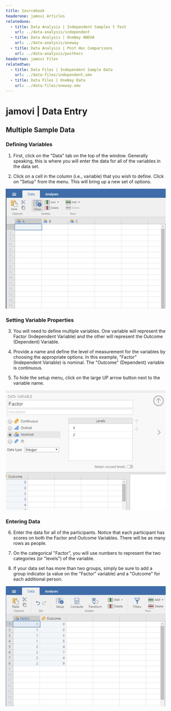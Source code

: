 ```yaml
---
title: Sourcebook
headerone: jamovi Articles
relatedone:
  - title: Data Analysis | Independent Samples t Test
    url: ../data-analysis/independent
  - title: Data Analysis | OneWay ANOVA
    url: ../data-analysis/oneway
  - title: Data Analysis | Post Hoc Comparisons
    url: ../data-analysis/posthocs
headertwo: jamovi Files
relatedtwo:
  - title: Data Files | Independent Sample Data
    url: ../data-files/independent.omv
  - title: Data Files | OneWay Data
    url: ../data-files/oneway.omv
---
```


# jamovi | Data Entry

## Multiple Sample Data 

### Defining Variables

1. First, click on the "Data" tab on the top of the window. Generally speaking, this is where you will enter the data for all of the variables in the data set. 

2. Click on a cell in the column (i.e., variable) that you wish to define. Click on "Setup" from the menu. This will bring up a new set of options. 

<p align="center"><kbd><img src="multisample1.png"></kbd></p>

### Setting Variable Properties

3. You will need to define multiple variables. One variable will represent the Factor (Independent Variable) and the other will represent the Outcome (Dependent) Variable.

4. Provide a name and define the level of measurement for the variables by choosing the appropriate options. In this example, "Factor" (Independent Variable) is nominal. The "Outcome" (Dependent) variable is continuous.

5. To hide the setup menu, click on the large UP arrow button next to the variable name.

<p align="center"><kbd><img src="multisample2.png"></kbd></p>

### Entering Data

6. Enter the data for all of the participants. Notice that each participant has scores on both the Factor and Outcome Variables. There will be as many rows as people.

7. On the categorical "Factor", you will use numbers to represent the two categories (or "levels") of the variable.

8. If your data set has more than two groups, simply be sure to add a group indicator (a value on the "Factor" variable) and a "Outcome" for each additional person. 

<p align="center"><kbd><img src="multisample3.png"></kbd></p>
